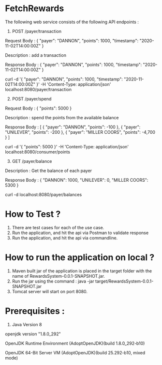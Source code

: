 # FetchRewards

The following web service consists of the following API endpoints :




1. POST /payer/transaction 

Request Body : { "payer": "DANNON", "points": 1000, "timestamp": "2020-11-02T14:00:00Z" }

Description : add a transaction

Response Body : { "payer": "DANNON", "points": 1000, "timestamp": "2020-11-02T14:00:00Z" }

curl -d  '{ "payer": "DANNON", "points": 1000, "timestamp": "2020-11-02T14:00:00Z" }' -H 'Content-Type: application/json' localhost:8080/payer/transaction






2. POST /payer/spend

Request Body : { "points": 5000 }

Description : spend the points from the available balance

Response Body : 
[
    { "payer": "DANNON", "points": -100 },
    { "payer": "UNILEVER", "points": -200 },
    { "payer": "MILLER COORS", "points": -4,700 }
]

curl -d  '{ "points": 5000 }' -H 'Content-Type: application/json' localhost:8080/consumer/points





 
3. GET  /payer/balance

Description : Get the balance of each payer

Response Body : 
{
    "DANNON": 1000,
    "UNILEVER": 0,
    "MILLER COORS": 5300
}

curl -d  localhost:8080/payer/balances




# How to Test ?

1. There are test cases for each of the use case. 
2. Run the application, and hit the api via Postman to validate response
3. Run the application, and hit the api via commandline. 




# How to run the application on local ?

1. Maven built jar of the application is placed in the target folder with the name of RewardsSystem-0.0.1-SNAPSHOT.jar. 
2. Run the jar using the command : java -jar target/RewardsSystem-0.0.1-SNAPSHOT.jar 
3. Tomcat server will start on port 8080.




# Prerequisites :

1. Java Version 8

openjdk version "1.8.0_292"

OpenJDK Runtime Environment (AdoptOpenJDK)(build 1.8.0_292-b10)

OpenJDK 64-Bit Server VM (AdoptOpenJDK)(build 25.292-b10, mixed mode)




